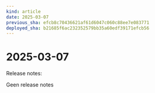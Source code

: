 ```yaml
---
kind: article
date: 2025-03-07
previous_sha: efcb8c70436621af61d6047c060c88ee7e083771
deployed_sha: b21685f6ac232352579bb35a60edf39171efcb56
---
```


# 2025-03-07

Release notes:

Geen release notes

